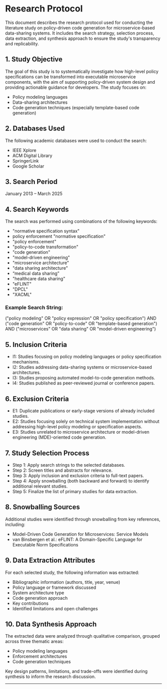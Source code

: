 # Research Protocol

This document describes the research protocol used for conducting the literature study on policy-driven code generation for microservice-based data-sharing systems. It includes the search strategy, selection process, data extraction, and synthesis approach to ensure the study's transparency and replicability.

## 1. Study Objective

The goal of this study is to systematically investigate how high-level policy specifications can be transformed into executable microservice components, with the aim of supporting policy-driven system design and providing actionable guidance for developers. The study focuses on:

- Policy modeling languages
- Data-sharing architectures
- Code generation techniques (especially template-based code generation)

## 2. Databases Used

The following academic databases were used to conduct the search:

- IEEE Xplore
- ACM Digital Library
- SpringerLink
- Google Scholar

## 3. Search Period

January 2013 – March 2025

## 4. Search Keywords

The search was performed using combinations of the following keywords:


- "normative specification syntax"
- policy enforcement "normative specification"
- "policy enforcement"
- "policy-to-code transformation"
- "code generation"
- "model-driven engineering"
- "microservice architecture"
- "data sharing architecture"
- “medical data sharing”
- "healthcare data sharing"
- "eFLINT"
- "DPCL"
- "XACML"

### Example Search String:
("policy modeling" OR "policy expression" OR "policy specification") AND
("code generation" OR "policy-to-code" OR "template-based generation") AND
("microservices" OR "data sharing" OR "model-driven engineering")

## 5. Inclusion Criteria

- I1: Studies focusing on policy modeling languages or policy specification mechanisms.
- I2: Studies addressing data-sharing systems or microservice-based architectures.
- I3: Studies proposing automated model-to-code generation methods.
- I4: Studies published as peer-reviewed journal or conference papers.

## 6. Exclusion Criteria

- E1: Duplicate publications or early-stage versions of already included studies.
- E2: Studies focusing solely on technical system implementation without addressing high-level policy modeling or specification aspects.
- E3: Studies unrelated to microservice architecture or model-driven engineering (MDE)-oriented code generation.

## 7. Study Selection Process

- Step 1: Apply search strings to the selected databases.
- Step 2: Screen titles and abstracts for relevance.
- Step 3: Apply inclusion and exclusion criteria to full-text papers.
- Step 4: Apply snowballing (both backward and forward) to identify additional relevant studies.
- Step 5: Finalize the list of primary studies for data extraction.

## 8. Snowballing Sources

Additional studies were identified through snowballing from key references, including:

- Model-Driven Code Generation for Microservices: Service Models
- van Binsbergen et al.: eFLINT: A Domain-Specific Language for Executable Norm Specifications

## 9. Data Extraction Attributes

For each selected study, the following information was extracted:

- Bibliographic information (authors, title, year, venue)
- Policy language or framework discussed
- System architecture type
- Code generation approach
- Key contributions
- Identified limitations and open challenges

## 10. Data Synthesis Approach

The extracted data were analyzed through qualitative comparison, grouped across three thematic areas:

- Policy modeling languages
- Enforcement architectures
- Code generation techniques

Key design patterns, limitations, and trade-offs were identified during synthesis to inform the research discussion.

---



